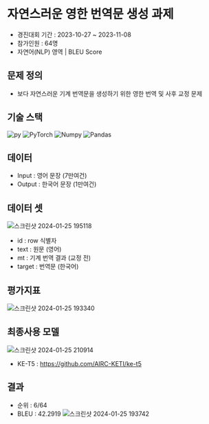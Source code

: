 # 자연스러운 영한 번역문 생성 과제
- 경진대회 기간 : 2023-10-27 ~ 2023-11-08
- 참가인원 : 64명
- 자연어(NLP) 영역 | BLEU Score
## 문제 정의
- 보다 자연스러운 기계 번역문을 생성하기 위한 영한 번역 및 사후 교정 문제


## 기술 스택
![py](https://img.shields.io/badge/Python-3776AB?style=for-the-badge&logo=python&logoColor=white)
![PyTorch](https://img.shields.io/badge/pytorch-EE4C2C?style=for-the-badge&logo=pytorch&logoColor=white)
![Numpy](https://img.shields.io/badge/Numpy-013243?style=for-the-badge&logo=Numpy&logoColor=white)
![Pandas](https://img.shields.io/badge/Pandas-150458?style=for-the-badge&logo=Pandas&logoColor=white)


## 데이터
- Input : 영어 문장 (7만여건)
- Output : 한국어 문장 (1만여건)

## 데이터 셋
![스크린샷 2024-01-25 195118](https://github.com/satangmu/Assignments-for-generating-English-translations/assets/148983269/d36ab77d-2c53-4f0e-8f32-28a4b87aaf0f)
- id : row 식별자
- text : 원문 (영어)
- mt : 기계 번역 결과 (교정 전)
- target : 번역문 (한국어)


## 평가지표
![스크린샷 2024-01-25 193340](https://github.com/satangmu/Assignments-for-generating-English-translations/assets/148983269/2221ce00-b4de-48df-870a-720b3f231474)




## 최종사용 모델
![스크린샷 2024-01-25 210914](https://github.com/satangmu/Assignments-for-generating-English-translations/assets/148983269/6e0d0fb9-1bb9-42d2-98fa-b7243ac0839d)

- KE-T5 : https://github.com/AIRC-KETI/ke-t5

## 결과
- 순위 : 6/64
- BLEU : 42.2919
![스크린샷 2024-01-25 193742](https://github.com/satangmu/Assignments-for-generating-English-translations/assets/148983269/ed79c992-6b22-490b-b573-45334c37686c)


